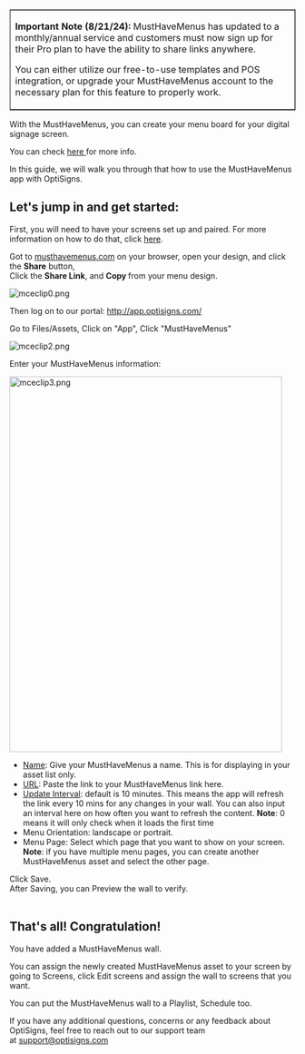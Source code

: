 <table style="border-collapse: collapse; width: 100%;" border="1">
<tbody>
<tr>
<td style="width: 100%;">
<p><span class="wysiwyg-underline"><strong>Important Note (8/21/24):</strong></span> MustHaveMenus has updated to a monthly/annual service and customers must now sign up for their Pro plan to have the ability to share links anywhere.</p>
<p>You can either utilize our free-to-use templates and POS integration, or upgrade your MustHaveMenus account to the necessary plan for this feature to properly work. </p>
</td>
</tr>
</tbody>
</table>
<p>With the MustHaveMenus, you can create your menu board for your digital signage screen.</p>
<p>You can check <a href="https://www.musthavemenus.com/" target="_self" rel="undefined">here </a>for more info.</p>
<p>In this guide, we will walk you through that how to use the MustHaveMenus app with OptiSigns.</p>
<h2 id="h_01HPYERMZ5P4BN3ZBVDKP6N1DK" class="rich-content-viewer_headerTwo__3f-vr rich-content-viewer_elementSpacing__208Ie blog-post-title-font _3aQMT _2J4pr css-x4x4qs rich-content-viewer_left__2p1aK _158eo _3_7DB"><strong>Let's jump in and get started:</strong></h2>
<p class="rich-content-viewer_text__XzvDs rich-content-viewer_elementSpacing__208Ie _3_7DB blog-post-text-font blog-post-text-color rich-content-viewer_left__2p1aK _158eo _3_7DB">First, you will need to have your screens set up and paired. For more information on how to do that, click <a class="link-viewer_link__2qJYG blog-link-hashtag-color y_1_u" href="https://www.optisigns.com/blog/how-to-set-up-digital-signs-with-optisigns-and-amazon-fire-tv" target="_blank" rel="noopener noreferrer">here</a>.</p>
<p class="rich-content-viewer_text__XzvDs rich-content-viewer_elementSpacing__208Ie _3_7DB blog-post-text-font blog-post-text-color rich-content-viewer_left__2p1aK _158eo _3_7DB">Got to <a href="https://www.musthavemenus.com/" target="_self">musthavemenus.com</a> on your browser, open your design, and click the <strong>Share</strong> button,<br>Click the <strong>Share Link</strong>, and <strong>Copy </strong>from your menu design.</p>
<p class="rich-content-viewer_text__XzvDs rich-content-viewer_elementSpacing__208Ie _3_7DB blog-post-text-font blog-post-text-color rich-content-viewer_left__2p1aK _158eo _3_7DB"><img src="https://support.optisigns.com/hc/article_attachments/12454063939987" alt="mceclip0.png"></p>
<p class="rich-content-viewer_text__XzvDs rich-content-viewer_elementSpacing__208Ie _3_7DB blog-post-text-font blog-post-text-color rich-content-viewer_left__2p1aK _158eo _3_7DB">Then log on to our portal: <a class="link-viewer_link__2qJYG blog-link-hashtag-color y_1_u" href="http://app.optisigns.com/" target="_top" rel="noreferrer">http://app.optisigns.com/</a></p>
<p class="rich-content-viewer_text__XzvDs rich-content-viewer_elementSpacing__208Ie _3_7DB blog-post-text-font blog-post-text-color rich-content-viewer_left__2p1aK _158eo _3_7DB">Go to Files/Assets, Click on "App", Click "MustHaveMenus"</p>
<p class="rich-content-viewer_text__XzvDs rich-content-viewer_elementSpacing__208Ie _3_7DB blog-post-text-font blog-post-text-color rich-content-viewer_left__2p1aK _158eo _3_7DB"><img src="https://support.optisigns.com/hc/article_attachments/12454067909267" alt="mceclip2.png"></p>
<p class="rich-content-viewer_text__XzvDs rich-content-viewer_elementSpacing__208Ie _3_7DB blog-post-text-font blog-post-text-color rich-content-viewer_left__2p1aK _158eo _3_7DB">Enter your MustHaveMenus information:</p>
<p class="rich-content-viewer_text__XzvDs rich-content-viewer_elementSpacing__208Ie _3_7DB blog-post-text-font blog-post-text-color rich-content-viewer_left__2p1aK _158eo _3_7DB wysiwyg-text-align-center"><img src="https://support.optisigns.com/hc/article_attachments/12454100393491" alt="mceclip3.png" width="480" height="662"></p>
<ul>
<li class="rich-content-viewer_elementSpacing__208Ie">
<u>Name</u>: Give your MustHaveMenus a name. This is for displaying in your asset list only. </li>
<li class="rich-content-viewer_elementSpacing__208Ie">
<u>URL</u>: Paste the link to your MustHaveMenus link here.</li>
<li>
<u>Update Interval</u>: default is 10 minutes. This means the app will refresh the link every 10 mins for any changes in your wall. You can also input an interval here on how often you want to refresh the content. <strong>Note</strong>: 0 means it will only check when it loads the first time</li>
<li>
<span class="wysiwyg-underline">Menu Orientation</span>: landscape or portrait.</li>
<li>
<span class="wysiwyg-underline">Menu Page</span>: Select which page that you want to show on your screen. <strong>Note</strong>: if you have multiple menu pages, you can create another MustHaveMenus asset and select the other page.</li>
</ul>
<div class="rich-content-viewer_text__XzvDs rich-content-viewer_elementSpacing__208Ie _3_7DB blog-post-text-font blog-post-text-color">Click Save.<br>After Saving, you can Preview the wall to verify.<br><br>
</div>
<h2 id="h_01HPYERMZ6DJW8GJ4NC55YCSK5" class="rich-content-viewer_text__XzvDs rich-content-viewer_elementSpacing__208Ie _3_7DB blog-post-text-font blog-post-text-color rich-content-viewer_left__2p1aK _158eo _3_7DB"><strong>That's all! Congratulation!</strong></h2>
<p class="rich-content-viewer_text__XzvDs rich-content-viewer_elementSpacing__208Ie _3_7DB blog-post-text-font blog-post-text-color rich-content-viewer_left__2p1aK _158eo _3_7DB">You have added a MustHaveMenus wall.</p>
<p class="rich-content-viewer_text__XzvDs rich-content-viewer_elementSpacing__208Ie _3_7DB blog-post-text-font blog-post-text-color rich-content-viewer_left__2p1aK _158eo _3_7DB">You can assign the newly created MustHaveMenus asset to your screen by going to Screens, click Edit screens and assign the wall to screens that you want.</p>
<p class="rich-content-viewer_text__XzvDs rich-content-viewer_elementSpacing__208Ie _3_7DB blog-post-text-font blog-post-text-color rich-content-viewer_left__2p1aK _158eo _3_7DB">You can put the MustHaveMenus wall to a Playlist, Schedule too.</p>
<p>If you have any additional questions, concerns or any feedback about OptiSigns, feel free to reach out to our support team at <a href="mailto:support@optisigns.com" target="_self">support@optisigns.com</a></p>
